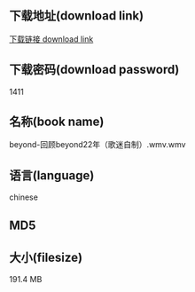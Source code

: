 ## 下载地址(download link)
[下载链接 download link](https://tutu365.netlify.app/?s=beyond-%E5%9B%9E%E9%A1%BEbeyond22%E5%B9%B4%EF%BC%88%E6%AD%8C%E8%BF%B7%E8%87%AA%E5%88%B6%EF%BC%89.wmv)

## 下载密码(download password)
1411

## 名称(book name)
beyond-回顾beyond22年（歌迷自制）.wmv.wmv

## 语言(language)
chinese

## MD5


## 大小(filesize)
191.4 MB
